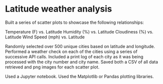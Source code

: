# Latitude weather analysis
Built a series of scatter plots to showcase the following relationships:

Temperature (F) vs. Latitude
Humidity (%) vs. Latitude
Cloudiness (%) vs. Latitude
Wind Speed (mph) vs. Latitude

Randomly selected over 500 unique cities based on latitude and longitude.
Performed a weather check on each of the cities using a series of successive API calls.
Included a print log of each city as it was being processed with the city number and city name.
Saved both a CSV of all data retrieved and png images for each scatter plot.


Used a Jupyter notebook.
Used the Matplotlib or Pandas plotting libraries.
